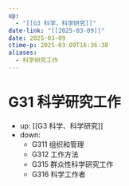 ```yaml
---
up:
  - "[[G3 科学、科学研究]]"
date-link: "[[2025-03-09]]"
date: 2025-03-09
ctime-p: 2025-03-09T16:36:38
aliases:
  - 科学研究工作
---
```


# G31 科学研究工作

- up: [[G3 科学、科学研究]]
- down:	
	- G311 组织和管理
	- G312 工作方法
	- G315 群众性科学研究工作
	- G316 科学工作者
	
